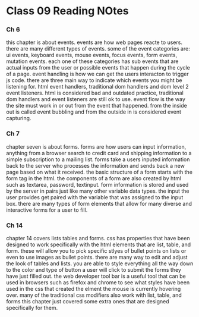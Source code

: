 # Class 09 Reading NOtes

### Ch 6
this chapter is about events. events are how web pages reacte to users. there are many different types of events. some of the event categories are: ui events, keyboard events, mouse events, focus events, form events, mutation events. each one of these categories has sub events that are actual inputs from the user or possible events that happen during the cycle of a page. event handling is how we can get the users interacton to trigger js code. there are three main way to indicate which events you might be listening for. html event handlers, traditional dom handlers and dom level 2 event listeners. html is considered bad and outdated practice, traditional dom handlers and event listeners are still ok to use. event flow is the way the site must work in or out from the event that happened. from the inside out is called event bubbling and from the outside in is considered event capturing. 

### Ch 7
chapter seven is about forms. forms are how users can input information, anything from a browser search to credit card and shipping information to a simple subscription to a mailing list. forms take a users inputed information back to the server who processes the information and sends back a new page based on what it received. the basic structure of a form starts with the form tag in the html. the components of a form are also created by html such as textarea, password, textinput. form information is stored and used by the server in pairs just like many other variable data types. the input the user provides get paired with the variable that was assigned to the input box. there are many types of form elements that allow for many diverse and interactive forms for a user to fill.

### Ch 14
chapter 14 covers lists tables and forms. css has properties that have been designed to work specifically with the html elements that are list, table, and form. these will allow you to pick specific stlyes of bullet points on lists or even to use images as bullet points. there are many way to edit and adjust the look of tables and lists. you are able to style everything all the way down to the color and type of button a user will click to submit the forms they have just filled out. the web developer tool bar is a useful tool that can be used in browsers such as firefox and chrome to see what styles have been used in the css that created the elment the mouse is currently hovering over. many of the traditional css modifiers also work with list, table, and forms this chapter just covered some extra ones that are designed specifically for them. 